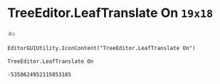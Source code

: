 # TreeEditor.LeafTranslate On `19x18`
<img src="/img/TreeEditor.LeafTranslate%20On.png" width=19 height=18>

``` CSharp
EditorGUIUtility.IconContent("TreeEditor.LeafTranslate On")
```
```
TreeEditor.LeafTranslate On
```
```
-5358624952115853185
```
